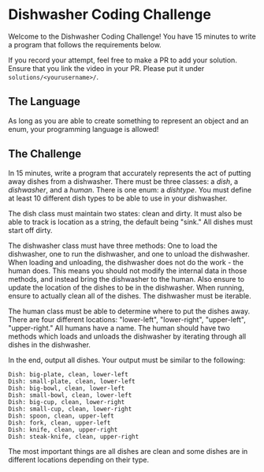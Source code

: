 # Dishwasher Coding Challenge
Welcome to the Dishwasher Coding Challenge! You have 15 minutes to write a program that follows the requirements below.

If you record your attempt, feel free to make a PR to add your solution. Ensure that you link the video in your PR. Please put it under `solutions/<yourusername>/`.

## The Language
As long as you are able to create something to represent an object and an enum, your programming language is allowed!

## The Challenge
In 15 minutes, write a program that accurately represents the act of putting away dishes from a dishwasher. There must be three classes: a *dish*, a *dishwasher*, and a *human*. There is one enum: a *dishtype*. You must define at least 10 different dish types to be able to use in your dishwasher.

The dish class must maintain two states: clean and dirty. It must also be able to track is location as a string, the default being "sink." All dishes must start off dirty.

The dishwasher class must have three methods: One to load the dishwasher, one to run the dishwasher, and one to unload the dishwasher. When loading and unloading, the dishwasher does not do the work - the human does. This means you should not modify the internal data in those methods, and instead bring the dishwasher to the human. Also ensure to update the location of the dishes to be in the dishwasher. When running, ensure to actually clean all of the dishes. The dishwasher must be iterable.

The human class must be able to determine where to put the dishes away. There are four different locations: "lower-left", "lower-right", "upper-left", "upper-right." All humans have a name. The human should have two methods which loads and unloads the dishwasher by iterating through all dishes in the dishwasher.

In the end, output all dishes. Your output must be similar to the following:
```
Dish: big-plate, clean, lower-left
Dish: small-plate, clean, lower-left
Dish: big-bowl, clean, lower-left
Dish: small-bowl, clean, lower-left
Dish: big-cup, clean, lower-right
Dish: small-cup, clean, lower-right
Dish: spoon, clean, upper-left
Dish: fork, clean, upper-left
Dish: knife, clean, upper-right
Dish: steak-knife, clean, upper-right
```
The most important things are all dishes are clean and some dishes are in different locations depending on their type.